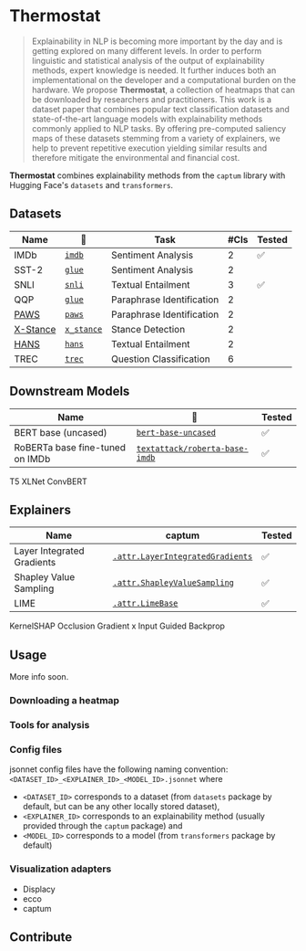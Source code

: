 # Thermostat

> Explainability in NLP is becoming more important by the day and is getting explored on many different levels. In order to perform linguistic and statistical analysis of the output of explainability methods, expert knowledge is needed. It further induces both an implementational on the developer and a computational burden on the hardware. We propose **Thermostat**, a collection of heatmaps that can be downloaded by researchers and practitioners. This work is a dataset paper that combines popular text classification datasets and state-of-the-art language models with explainability methods commonly applied to NLP tasks. By offering pre-computed saliency maps of these datasets stemming from a variety of explainers, we help to prevent repetitive execution yielding similar results and therefore mitigate the environmental and financial cost.

**Thermostat** combines explainability methods from the `captum` library with Hugging Face's `datasets` and `transformers`.


## Datasets

Name | 🤗 | Task | #Cls | Tested
--- | --- | --- | --- | ---
IMDb | [`imdb`](https://huggingface.co/datasets/viewer/?dataset=imdb) | Sentiment Analysis | 2 | ✅
SST-2 | [`glue`](https://huggingface.co/datasets/viewer/?dataset=glue&config=sst2) | Sentiment Analysis | 2
SNLI | [`snli`](https://huggingface.co/datasets/viewer/?dataset=snli) | Textual Entailment | 3 | ✅
QQP | [`glue`](https://huggingface.co/datasets/viewer/?dataset=glue&config=qqp) | Paraphrase Identification | 2
[PAWS](https://github.com/google-research-datasets/paws) | [`paws`](https://huggingface.co/datasets/viewer/?dataset=paws&config=labeled_final) | Paraphrase Identification | 2
[X-Stance](https://github.com/ZurichNLP/xstance) | [`x_stance`](https://huggingface.co/datasets/viewer/?dataset=x_stance) | Stance Detection | 2
[HANS](https://github.com/tommccoy1/hans) | [`hans`](https://huggingface.co/datasets/viewer/?dataset=hans) | Textual Entailment | 2
TREC | [`trec`](https://huggingface.co/datasets/viewer/?dataset=trec) | Question Classification | 6

## Downstream Models
Name | 🤗 | Tested
--- | --- | ---
BERT base (uncased) | [`bert-base-uncased`](https://huggingface.co/bert-base-uncased) | ✅
RoBERTa base fine-tuned on IMDb | [`textattack/roberta-base-imdb`](https://huggingface.co/textattack/roberta-base-imdb) | ✅
T5
XLNet
ConvBERT

## Explainers
Name | captum | Tested
--- | --- | ---
Layer Integrated Gradients | [`.attr.LayerIntegratedGradients`](https://captum.ai/api/layer.html#layer-integrated-gradients) | ✅
Shapley Value Sampling | [`.attr.ShapleyValueSampling`](https://captum.ai/api/shapley_value_sampling.html) | ✅
LIME | [`.attr.LimeBase`](https://captum.ai/api/lime.html) | ✅
KernelSHAP
Occlusion
Gradient x Input
Guided Backprop



## Usage

More info soon.

### Downloading a heatmap



### Tools for analysis


### Config files

jsonnet config files have the following naming convention:
`<DATASET_ID>_<EXPLAINER_ID>_<MODEL_ID>.jsonnet` where
* `<DATASET_ID>` corresponds to a dataset (from `datasets` package by default, but can be any other locally stored dataset),
* `<EXPLAINER_ID>` corresponds to an explainability method (usually provided through the `captum` package) and
* `<MODEL_ID>` corresponds to a model (from `transformers` package by default)


### Visualization adapters
* Displacy
* ecco
* captum


## Contribute

